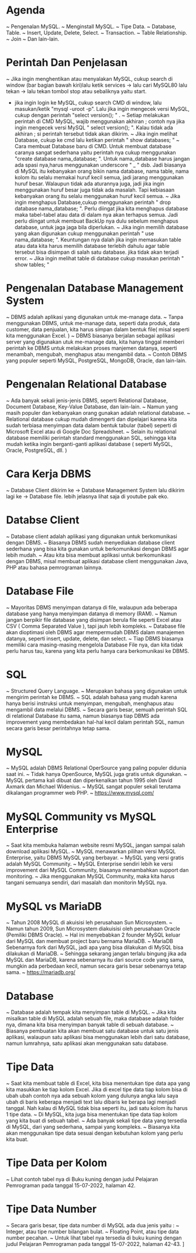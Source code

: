 # Agenda
~ Pengenalan MySQL.
~ Menginstall MySQL.
~ Tipe Data.
~ Database, Table.
~ Insert, Update, Delete, Select. 
~ Transaction.
~ Table Relationship.
~ Join
~ Dan lain-lain.

 # Perintah Dan Penjelasan
~ Jika ingin menghentikan atau menyalakan MySQL, cukup search di window (bar bagian bawah kiri)lalu ketik services -> lalu cari MySQL80 lalu tekan -> lalu tekan tombol stop atau sebaliknya yaitu start.
- jika ingin login ke MySQL, cukup search CMD di window, lalu masukan/ketik "mysql -uroot -p". Lalu jika ingin mengecek versi MySQL, cukup dengan perintah "select version(); " .
~ Setiap melakukan perintah di CMD MySQL, wajib menggunakan akhiran ; contoh nya jika ingin mengecek versi MySQL " select version(); ". Kalau tidak ada akhiran ; si perintah tersebut tidak akan dikirim.
~ Jika ingin melihat Database, cukup ke cmd lalu ketikan perintah " show databases; "
~ Cara membuat Database baru di CMD. Untuk membuat database caranya sangat sederhana yaitu perintah nya cukup menggunakan "create database nama_database; ". Untuk nama_database harus jangan ada spasi nya,harus menggunakan underscore " _ " dsb. Jadi biasanya di MySQL itu kebanyakan orang bikin nama database, nama table, nama kolom itu selalu memakai huruf kecil semua, jadi jarang menggunakan huruf besar. Walaupun tidak ada aturannya juga, jadi jika ingin menggunakan huruf besar juga tidak ada masalah. Tapi kebiasaan kebanyakan orang itu selalu menggunakan huruf kecil semua.
~ Jika ingin menghapus Database,cukup menggunakan perintah " drop database nama_database; ". Perlu diingat jika kita menghapus database maka tabel-tabel atau data di dalam nya akan terhapus semua. Jadi perlu diingat untuk membuat BackUp nya dulu sebelum menghapus database, untuk jaga jaga bila diperlukan.
~ Jika ingin memilih database yang akan digunakan cukup menggunakan perintah " use nama_database; ". Keuntungan nya dalah jika ingin memasukan table atau data kita harus memilih database terlebih dahulu agar table tersebut bisa disimpan di salah satu database. jika tidak akan terjadi error.
~ Jika ingin melihat table di database cukup masukan perintah " show tables; "

# Pengenalan Database Management System
~ DBMS adalah aplikasi yang digunakan untuk me-manage data.
~ Tanpa menggunakan DBMS, untuk me-manage data, seperti data produk, data customer, data penjualan, kita harus simpan dalam bentuk file( misal seperti kita menggunakan Excel. )
~ DBMS biasanya berjalan sebagai aplikasi server yang digunakan utuk me-manage data, kita hanya tinggal memberi perintah ke DBMS untuk melakukan proses manjemen datanya, seperti menambah, mengubah, menghapus atau mengambil data.
~ Contoh DBMS yang populer seperti MySQL, PostgreSQL, MongoDB, Oracle, dan lain-lain.

# Pengenalan Relational Database
~ Ada banyak sekali jenis-jenis DBMS, seperti Relational Database, Document Database, Key-Value Database, dan lain-lain.
~ Namun yang masih populer dan kebanyakan orang gunakan adalah relational database.
~ Relational database cukup mudah dimengerti dan dipelajari karena kita sudah terbiasa menyimpan data dalam bentuk tabular (tabel) seperti di Microsoft Excel atau di Google Doc Spreadsheet.
~ Selain itu relational database memiliki perintah standard menggunakan SQL, sehingga kita mudah ketika ingin berganti-ganti aplikasi database ( seperti MySQL, Oracle, PostgreSQL, dll. )

# Cara Kerja DBMS
~ Database Client dikirim ke -> Database Management System lalu dikirim lagi ke -> Database file. lebih jelasnya lihat saja di youtube pak eko.

# Databse Client
~ Database client adalah aplikasi yang digunakan untuk berkomunikasi dengan DBMS.
~ Biasanya DBMS sudah menyediakan database client sederhana yang bisa kita gunakan untuk berkomunikasi dengan DBMS agar lebih mudah.
~ Atau kita bisa membuat aplikasi untuk berkomunikasi dengan DBMS, misal membuat aplikasi database client menggunakan Java, PHP atau bahasa pemrograman lainnya.

# Database File 
~ Mayoritas DBMS menyimpan datanya di file, walaupun ada beberapa database yang hanya menyimpan datanya di memory (RAM).
~ Namun jangan berpikir file database yang disimpan berula file seperti Excel atau CSV ( Comma Separated Value ), tapi jauh lebih kompleks.
~ Database file akan dioptimasi oleh DBMS agar mempermudah DBMS dalam manajemen datanya, seperti insert, update, delete, dan select.
~ Tiap DBMS biasanya memiliki cara masing-masing mengelola Database File nya, dan kita tidak perlu harus tau, karena yang kita perlu hanya cara berkomunikasi ke DBMS.

# SQL
~ Structured Query Language.
~ Merupakan bahasa yang digunakan untuk mengirim perintah ke DBMS.
~ SQL adalah bahasa yang mudah karena hanya berisi instruksi untuk menyimpan, mengubah, menghapus atau mengambil data melalui DBMS.
~ Secara garis besar, semuah perintah SQL  di relational Database itu sama, namun biasanya tiap DBMS ada improvement yang membedakan hal-hal kecil dalam perintah SQL, namun secara garis besar perintahnya tetap sama.

# MySQL
~ MySQL adalah DBMS Relational OperSource yang paling populer didunia saat ini.
~ Tidak hanya OpenSource, MySQL juga gratis untuk digunakan.
~ MySQL pertama kali dibuat dan diperkenalkan tahun 1995 oleh David Axmark dan Michael Widenius.
~ MySQL sangat populer sekali terutama dikalangan programmer web PHP.
~ https://www.mysql.com/

# MySQL Community vs MySQL Enterprise
~ Saat kita membuka halaman website resmi MySQL, jangan sampai salah download aplikasi MySQL.
~ MySQL menawarkan pilihan versi MySQL Enterprise, yaitu DBMS MySQL yang berbayar.
~ MySQL yang versi gratis adalah MySQL Community.
~ MySQL Enterprise sendiri lebih ke versi improvement dari MySQL Community, biasanya menambahkan support dan monitoring.
~ Jika menggunakan MySQL Community, maka kita harus tangani semuanya sendiri, dari masalah dan monitorin MySQL nya.

# MySQL vs MariaDB
~ Tahun 2008 MySQL di akuisisi leh perusahaan Sun Microsystem.
~ Namun tahun 2009, Sun Microsystem diakuisisi oleh perusahaan Oracle (Pemiliki DBMS Oracle).
~ Hal ini menyebabkan 2 founder MySQL keluar dari MySQL dan membuat project baru bernama MariaDB.
~ MariaDB Sebenarnya fork dari MySQL, jadi apa yang bisa dilakukan di MySQL bisa dilakukan di MariaDB.
~ Sehingga sekarang jangan terlalu bingung jika ada MySQL dan MariaDB, karena sebenarnya itu dari source code yang sama, mungkin ada perbedaan kecil, namun secara garis besar sebenarnya tetap sama.
~ https://mariadb.org/

# Database
~ Database adalah tempak kita menyimpan table di MySQL.
~ Jika kita misalkan table di MySQL adalah sebuah file, maka database adalah folder nya, dimana kita bisa menyimpan banyak table di sebuah database.
~ Biasanya pembuatan kita akan membuat satu database untuk satu jenis aplikasi, walaupun satu aplikasi bisa menggunakan lebih dari satu database, namun lumrahnya, satu aplikasi akan menggunakan satu database.

# Tipe Data
~ Saat kita membuat table di Excel, kita bisa menentukan tipe data apa yang kita masukkan ke tiap kolom Excel. Jika di excel tipe data tiap kolom bisa di ubah ubah contoh nya ada sebuah kolom yang dulunya angka lalu saya ubah di baris keberapa menjadi text lalu dibaris ke berapa lagi menjadi tanggal. Nah kalau di MySQL tidak bisa seperti itu, jadi satu kolom itu harus 1 tipe data. 
~ Di MySQL, kita juga bisa menentukan tipe data tiap kolom yang kita buat di sebuah tabel. 
~ Ada banyak sekali tipe data yang tersedia di MySQL, dari yang sederhana, sampai yang kompleks.
~ Biasanya kita akan menggunakan tipe data sesuai dengan kebutuhan kolom yang perlu kita buat.

# Tipe Data per Kolom
~ Lihat contoh tabel nya di Buku kuning dengan judul Pelajaran Pemrograman pada tanggal 15-07-2022, halaman 42.

# Tipe Data Number
~ Secara garis besar, tipe data number di MySQL ada dua jenis yaitu :
~ Integer, atau tipe number bilangan bulat.
~ Floating Point, atau tipe data number pecahan.
~ Untuk lihat tabel nya tersedia di buku kuning dengan judul Pelajaran Pemrograman pada tanggal 15-07-2022, halaman 42-43. ]
